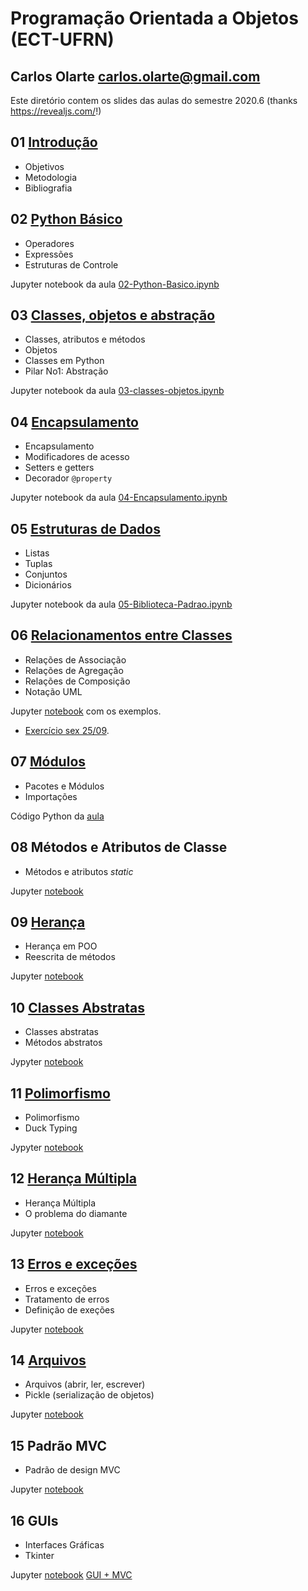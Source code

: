 # Programação Orientada a Objetos (ECT-UFRN)

## Carlos Olarte <carlos.olarte@gmail.com>

Este diretório contem os slides das aulas do semestre 2020.6 (thanks <https://revealjs.com/>!)


## 01 [Introdução](./01-intro)
 - Objetivos
 - Metodologia
 - Bibliografia


## 02 [Python Básico](./02-python-basico)
 - Operadores
 - Expressões
 - Estruturas de Controle

Jupyter notebook da aula [02-Python-Basico.ipynb](./02-python-basico/02-Python-Basico.ipynb)

## 03 [Classes, objetos e abstração](./03-classes-objetos/)
 - Classes, atributos e métodos
 - Objetos
 - Classes em Python
 - Pilar No1: Abstração

Jupyter notebook da aula [03-classes-objetos.ipynb](./03-classes-objetos/03-classes-objetos.ipynb)

## 04 [Encapsulamento](./04-encapsulamento/)
 - Encapsulamento
 - Modificadores de acesso
 - Setters e getters
 - Decorador `@property`

Jupyter notebook da aula [04-Encapsulamento.ipynb](./04-encapsulamento/04-Encapsulamento.ipynb)

## 05 [Estruturas de Dados](./05-Biblioteca-padrao)
 - Listas
 - Tuplas
 - Conjuntos
 - Dicionários

Jupyter notebook da aula [05-Biblioteca-Padrao.ipynb](./05-Biblioteca-padrao/05-Biblioteca-Padrao.ipynb)


## 06 [Relacionamentos entre Classes](./06-relacoes)
 - Relações de Associação
 - Relações de Agregação
 - Relações de Composição
 - Notação UML

 Jupyter [notebook](./06-relacoes/exemplos.ipynb) com os exemplos.

 - [Exercício sex 25/09](./06-relacoes/exercicio.md). 

## 07 [Módulos](./07-modulos)
 - Pacotes e Módulos
 - Importações

Código Python da [aula](./07-modulos/arquivos_modulos.zip)

## 08 Métodos e Atributos de Classe
 - Métodos e atributos _static_

Jupyter [notebook](./08-static/static.zip) 

## 09 [Herança](09-heranca)
 - Herança em POO
 - Reescrita de métodos

Jupyter [notebook](./09-heranca/09-heranca.ipynb)
 
## 10 [Classes Abstratas](./10-classes-abstratas)
 - Classes abstratas
 - Métodos abstratos

Jypyter [notebook](10-classes-abstratas/12-classes-abstratas.ipynb)

## 11 [Polimorfismo](./11-polimorfismo)
 - Polimorfismo
 - Duck Typing

Jypyter [notebook](./11-polimorfismo/Polimorfismo.ipynb)

## 12 [Herança Múltipla](./12-heranca-multipla)
 - Herança Múltipla
 - O problema do diamante

Jupyter [notebook](./12-heranca-multipla/Heranca-multipla.ipynb)

## 13 [Erros e exceções](./13-erros)
 - Erros e exceções 
 - Tratamento de erros
 - Definição de exeções

Jupyter [notebook](/13-erros/erros.ipynb)

## 14 [Arquivos](./14-arquivos)
 - Arquivos (abrir, ler, escrever)
 - Pickle (serialização de objetos)

Jupyter [notebook](./14-arquivos/notebook.tgz)


## 15 Padrão MVC
 - Padrão de design MVC

Jupyter [notebook](./15-mvc/mvc.tgz)


## 16 GUIs
 - Interfaces Gráficas
 - Tkinter

Jupyter [notebook](./16-gui/gui.tgz)
[GUI + MVC](./16-gui/gui2.tgz)
